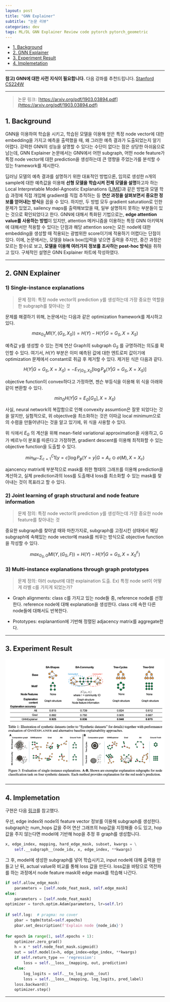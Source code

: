 ```yaml
---
layout: post
title: "GNN Explainer"
subtitle: "논문 리뷰"
categories: dev
tags: ML/DL GNN Explainer Review code pytorch pytorch_geometric
---
```


<!-- @import "[TOC]" {cmd="toc" depthFrom=1 depthTo=6 orderedList=false} -->

<!-- code_chunk_output -->

- [1. Background](#1-background)
- [2. GNN Explainer](#2-gnn-explainer)
- [3. Experiment Result](#3-experiment-result)
- [4. Implemetation](#4-implemetation)
<!-- /code_chunk_output -->

---

**참고) GNN에 대한 사전 지식이 필요합니다.**
다음 강좌를 추천드립니다. [Stanford CS224W](https://www.youtube.com/watch?v=JAB_plj2rbA&list=PLoROMvodv4rPLKxIpqhjhPgdQy7imNkDn)

---

> 논문 링크: [https://arxiv.org/pdf/1903.03894.pdf](https://arxiv.org/pdf/1903.03894.pdf)

## 1. Background

GNN을 이용하여 학습을 시키고, 학습된 모델을 이용해 얻은 특정 node vector에 대한 embedding을 가지고 예측을 출력했을 때, 왜 그러한 예측 결과가 도출되었는지 알기 어렵다. 강력한 GNN의 성능을 설명할 수 있다는 수단이 없다는 점은 상당한 아쉬움으로 남는데, GNN Explainer 논문에서는 GNN에서 어떤 subgraph, 어떤 node feature가 특정 node vector에 대한 prediction을 생성하는데 큰 영향을 주었는가를 분석할 수 있는 framework를 제시한다.

딥러닝 모델의 예측 결과를 설명하기 위한 대표적인 방법으론, 임의로 생성한 n개의 sample에 대한 예측값을 이용해 **선형 모델을 학습시켜 전체 모델을 설명**하고자 하는 Local Interpretable Model-Agnostic Explanations ([LIME](https://arxiv.org/abs/1602.04938))과 같은 방법과 모델 학습 과정에 직접 개입해 gradient를 직접 추적하는 등 **연산 과정을 살펴보면서 중요한 정보를 얻어내는 방식**을 꼽을 수 있다. 하지만, 두 방법 모두 gradient saturation로 인한 문제가 있었고, sailency maps를 출력해보았을 때, 일부 설명하지 못하는 부분들이 있는 것으로 확인되었다고 한다. GNN에 대해서 특화된 기법으로는, **edge attention value를 사용하는 방법**이 있지만, attention 메커니즘을 이용하는 특정 GNN 아키텍쳐에 대해서만 적용할 수 있다는 단점과 해당 attention sore는 모든 node에 대한 embedding을 생성할 때 적용되는 광범위한 score이기에 적용하기 어렵다는 단점이 있다. 이에, 논문에서는, 모델을 black box(입력을 넣으면 출력을 주지만, 중간 과정은 모르는 함수)로 보고, **모델을 이용해 여러가지 정보를 조사하는 post-hoc 방식**을 취하고 있다. 구체적인 설명은 GNN Explainer 파트에 작성하였다.

---

## 2. GNN Explainer

### 1) Single-instance explanations

> 문제 정의: 특정 node vector의 prediction y를 생성하는데 가장 중요한 역할을 한 subgraph를 찾아내는 것

문제를 해결하기 위해, 논문에서는 다음과 같은 optimization framework를 제시하고 있다.

$${max_{G_S} MI(Y, (G_S, X_S)) = H(Y)-H(Y|G=G_S, X=X_S)}$$

예측값 y를 생성할 수 있는 전체 연산 Graph의 subgraph ${G_S}$ 를 규명하려는 의도를 확인할 수 있다. 여기서, ${H(Y)}$ 부분은 이미 예측된 값에 대한 엔트로피 값이기에 optimization 문제에서 constant로 취급 후 제거할 수 있다. 제거된 식은 다음과 같다.

$${H(Y|G=G_S, X=X_S) = -E_{Y|G_S,X_S}[{\log}P_{\phi}(Y|G=G_S, X=X_S)]}$$

objective function이 convex하다고 가정하면, 젠슨 부등식을 이용해 위 식을 아래와 같이 변환할 수 있다.

$${min_{G}H(Y|G=E_G[G_S], X = X_S)}$$

사실, neural network의 복잡함으로 인해 convexity assumtion은 잘못 되었다는 것을 알지만, 실험적으로, 위 objective을 최소화하는 것은 이따금 local minimum으로의 수렴을 만들어낸다는 것을 알고 있기에, 위 식을 사용할 수 있다.

위 식애서 ${E_G}$ 의 계산을 위해 mean-field variational approximation을 사용하고, G가 베르누이 분포를 따른다고 가정하면, gradient descent를 이용해 최적화할 수 있는 objective function을 도출할 수 있다.

$${min_M{-{\Sigma}_{c=1}^{C}1[y=c]{\log}P_{\phi}(Y=y|G=A_c{\odot}{\sigma}(M), X=X_c)}}$$

ajancency matrix에 부분적으로 mask를 취한 형태의 그래프를 이용해 prediction을 계산하고, 실제 prediction과의 loss를 도출해내 loss를 최소화할 수 있는 mask를 찾아내는 것이 목표라고 할 수 있다.

### 2) Joint learning of graph structural and node feature information

> 문제 정의: 특정 node vector의 prediction y를 생성하는데 가장 중요한 node feature를 찾아내는 것

중요한 subgraph를 찾아낼 때와 마찬가지로, subgraph를 고정시킨 상태에서 해당 subgraph에 속해있는 node vector에 mask를 씌우는 방식으로 objective function을 작성할 수 있다.

$${max_{G_S, G}MI(Y, (G_S, F))=H(Y)-H(Y|G=G_S, X=X_S^F)}$$

### 3) Multi-instance explanations through graph prototypes

> 문제 정의: 야러 output에 대한 explaination 도출. Ex) 특정 node set이 어떻게 라벨 c를 가지게 되었는가?

- Graph alignments: class c를 가지고 있는 node들 중, reference node를 선정한다. reference node에 대해 explanation을 생성한다. class c에 속한 다른 node들에 대해서도 반복한다.

- Prototypes: explanantion에 기반해 정렬된 adjacency matrix를 aggregate한다.

---

## 3. Experiment Result

![GNN Explainer Experiment](https://raw.githubusercontent.com/Cho-Geonwoo/Cho-Geonwoo.github.io/master/assets/img/contents/GNN_Explainer_Experiment.png)

---

## 4. Implemetation

구현은 다음 [링크](https://github.com/pyg-team/pytorch_geometric/tree/master/torch_geometric/nn)를 참고했다.

우선, edge index와 node의 feature vector 정보를 이용해 subgraph를 생성한다. subgraph는 num_hops 값을 주어 연산 그래프의 hop값을 지정해줄 수도 있고, hop값을 주지 않는다면 model에 기반해 hop을 추정 후 graph를 생성합니다.

```python
x, edge_index, mapping, hard_edge_mask, subset, kwargs = \
    self.__subgraph__(node_idx, x, edge_index, **kwargs)
```

그 후, model에 생성한 subgraph를 넣어 학습시키고, input node에 대해 출력을 만들고 난 뒤, actual value와 비교를 통해 loss 값을 만든다. loss값을 바탕으로 역전파를 하는 과정에서 node feature mask와 edge mask를 학습해 나간다.

```python
if self.allow_edge_mask:
    parameters = [self.node_feat_mask, self.edge_mask]
else:
    parameters = [self.node_feat_mask]
optimizer = torch.optim.Adam(parameters, lr=self.lr)

if self.log:  # pragma: no cover
    pbar = tqdm(total=self.epochs)
    pbar.set_description(f'Explain node {node_idx}')

for epoch in range(1, self.epochs + 1):
    optimizer.zero_grad()
    h = x * self.node_feat_mask.sigmoid()
    out = self.model(x=h, edge_index=edge_index, **kwargs)
    if self.return_type == 'regression':
        loss = self.__loss__(mapping, out, prediction)
    else:
        log_logits = self.__to_log_prob__(out)
        loss = self.__loss__(mapping, log_logits, pred_label)
    loss.backward()
    optimizer.step()
```

---
